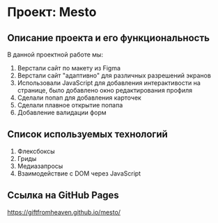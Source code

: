 # Проект: Mesto

## Описание проекта и его функциональность

В данной проектной работе мы:
1. Верстали сайт по макету из Figma
2. Верстали сайт "адаптивно" для различных разрешений экранов
3. Использовали JavaScript для добавления интерактивости на странице, было добавлено окно редактирования профиля
4. Сделали попап для добавления карточек
5. Сделали плавное открытие попапа
6. Добавление валидации форм

## Cписок используемых технологий

1. Флексбоксы
2. Гриды
3. Медиазапросы
4. Взаимодействие с DOM через JavaScript

## Ссылка на GitHub Pages

https://giftfromheaven.github.io/mesto/
